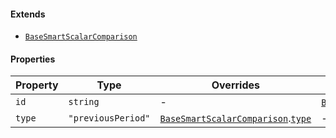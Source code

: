 #### Extends

* [`BaseSmartScalarComparison`](BaseSmartScalarComparison.md)

#### Properties

| Property                 | Type               | Overrides                                                                                               | Inherited from                                                                                      |
| ------------------------ | ------------------ | ------------------------------------------------------------------------------------------------------- | --------------------------------------------------------------------------------------------------- |
| <a id="id"></a> `id`     | `string`           | -                                                                                                       | [`BaseSmartScalarComparison`](BaseSmartScalarComparison.md).[`id`](BaseSmartScalarComparison.md#id) |
| <a id="type"></a> `type` | `"previousPeriod"` | [`BaseSmartScalarComparison`](BaseSmartScalarComparison.md).[`type`](BaseSmartScalarComparison.md#type) | -                                                                                                   |
